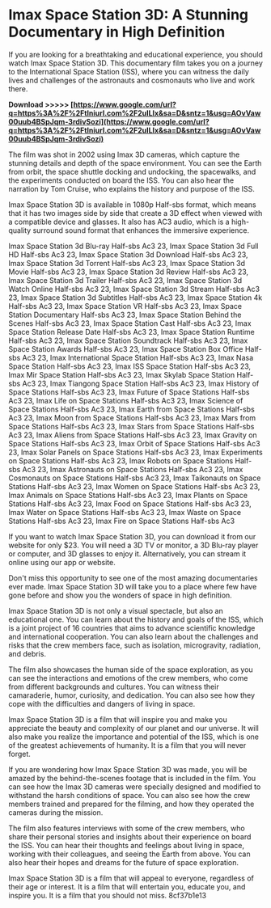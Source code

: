 
 
# Imax Space Station 3D: A Stunning Documentary in High Definition
 
If you are looking for a breathtaking and educational experience, you should watch Imax Space Station 3D. This documentary film takes you on a journey to the International Space Station (ISS), where you can witness the daily lives and challenges of the astronauts and cosmonauts who live and work there.
 
**Download >>>>> [https://www.google.com/url?q=https%3A%2F%2Ftlniurl.com%2F2uILIx&sa=D&sntz=1&usg=AOvVaw00uub4BSpJqm-3rdivSozi](https://www.google.com/url?q=https%3A%2F%2Ftlniurl.com%2F2uILIx&sa=D&sntz=1&usg=AOvVaw00uub4BSpJqm-3rdivSozi)**


 
The film was shot in 2002 using Imax 3D cameras, which capture the stunning details and depth of the space environment. You can see the Earth from orbit, the space shuttle docking and undocking, the spacewalks, and the experiments conducted on board the ISS. You can also hear the narration by Tom Cruise, who explains the history and purpose of the ISS.
 
Imax Space Station 3D is available in 1080p Half-sbs format, which means that it has two images side by side that create a 3D effect when viewed with a compatible device and glasses. It also has AC3 audio, which is a high-quality surround sound format that enhances the immersive experience.
 
Imax Space Station 3d Blu-ray Half-sbs Ac3 23,  Imax Space Station 3d Full HD Half-sbs Ac3 23,  Imax Space Station 3d Download Half-sbs Ac3 23,  Imax Space Station 3d Torrent Half-sbs Ac3 23,  Imax Space Station 3d Movie Half-sbs Ac3 23,  Imax Space Station 3d Review Half-sbs Ac3 23,  Imax Space Station 3d Trailer Half-sbs Ac3 23,  Imax Space Station 3d Watch Online Half-sbs Ac3 23,  Imax Space Station 3d Stream Half-sbs Ac3 23,  Imax Space Station 3d Subtitles Half-sbs Ac3 23,  Imax Space Station 4k Half-sbs Ac3 23,  Imax Space Station VR Half-sbs Ac3 23,  Imax Space Station Documentary Half-sbs Ac3 23,  Imax Space Station Behind the Scenes Half-sbs Ac3 23,  Imax Space Station Cast Half-sbs Ac3 23,  Imax Space Station Release Date Half-sbs Ac3 23,  Imax Space Station Runtime Half-sbs Ac3 23,  Imax Space Station Soundtrack Half-sbs Ac3 23,  Imax Space Station Awards Half-sbs Ac3 23,  Imax Space Station Box Office Half-sbs Ac3 23,  Imax International Space Station Half-sbs Ac3 23,  Imax Nasa Space Station Half-sbs Ac3 23,  Imax ISS Space Station Half-sbs Ac3 23,  Imax Mir Space Station Half-sbs Ac3 23,  Imax Skylab Space Station Half-sbs Ac3 23,  Imax Tiangong Space Station Half-sbs Ac3 23,  Imax History of Space Stations Half-sbs Ac3 23,  Imax Future of Space Stations Half-sbs Ac3 23,  Imax Life on Space Stations Half-sbs Ac3 23,  Imax Science of Space Stations Half-sbs Ac3 23,  Imax Earth from Space Stations Half-sbs Ac3 23,  Imax Moon from Space Stations Half-sbs Ac3 23,  Imax Mars from Space Stations Half-sbs Ac3 23,  Imax Stars from Space Stations Half-sbs Ac3 23,  Imax Aliens from Space Stations Half-sbs Ac3 23,  Imax Gravity on Space Stations Half-sbs Ac3 23,  Imax Orbit of Space Stations Half-sbs Ac3 23,  Imax Solar Panels on Space Stations Half-sbs Ac3 23,  Imax Experiments on Space Stations Half-sbs Ac3 23,  Imax Robots on Space Stations Half-sbs Ac3 23,  Imax Astronauts on Space Stations Half-sbs Ac3 23,  Imax Cosmonauts on Space Stations Half-sbs Ac3 23,  Imax Taikonauts on Space Stations Half-sbs Ac3 23,  Imax Women on Space Stations Half-sbs Ac3 23,  Imax Animals on Space Stations Half-sbs Ac3 23,  Imax Plants on Space Stations Half-sbs Ac3 23,  Imax Food on Space Stations Half-sbs Ac3 23,  Imax Water on Space Stations Half-sbs Ac3 23,  Imax Waste on Space Stations Half-sbs Ac3 23,  Imax Fire on Space Stations Half-sbs Ac3
 
If you want to watch Imax Space Station 3D, you can download it from our website for only $23. You will need a 3D TV or monitor, a 3D Blu-ray player or computer, and 3D glasses to enjoy it. Alternatively, you can stream it online using our app or website.
 
Don't miss this opportunity to see one of the most amazing documentaries ever made. Imax Space Station 3D will take you to a place where few have gone before and show you the wonders of space in high definition.
  
Imax Space Station 3D is not only a visual spectacle, but also an educational one. You can learn about the history and goals of the ISS, which is a joint project of 16 countries that aims to advance scientific knowledge and international cooperation. You can also learn about the challenges and risks that the crew members face, such as isolation, microgravity, radiation, and debris.
 
The film also showcases the human side of the space exploration, as you can see the interactions and emotions of the crew members, who come from different backgrounds and cultures. You can witness their camaraderie, humor, curiosity, and dedication. You can also see how they cope with the difficulties and dangers of living in space.
 
Imax Space Station 3D is a film that will inspire you and make you appreciate the beauty and complexity of our planet and our universe. It will also make you realize the importance and potential of the ISS, which is one of the greatest achievements of humanity. It is a film that you will never forget.
  
If you are wondering how Imax Space Station 3D was made, you will be amazed by the behind-the-scenes footage that is included in the film. You can see how the Imax 3D cameras were specially designed and modified to withstand the harsh conditions of space. You can also see how the crew members trained and prepared for the filming, and how they operated the cameras during the mission.
 
The film also features interviews with some of the crew members, who share their personal stories and insights about their experience on board the ISS. You can hear their thoughts and feelings about living in space, working with their colleagues, and seeing the Earth from above. You can also hear their hopes and dreams for the future of space exploration.
 
Imax Space Station 3D is a film that will appeal to everyone, regardless of their age or interest. It is a film that will entertain you, educate you, and inspire you. It is a film that you should not miss.
 8cf37b1e13
 
